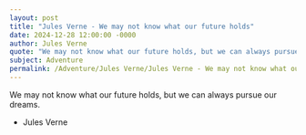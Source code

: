 ```yaml
---
layout: post
title: "Jules Verne - We may not know what our future holds"
date: 2024-12-28 12:00:00 -0000
author: Jules Verne
quote: "We may not know what our future holds, but we can always pursue our dreams."
subject: Adventure
permalink: /Adventure/Jules Verne/Jules Verne - We may not know what our future holds
---
```


We may not know what our future holds, but we can always pursue our dreams.

- Jules Verne
